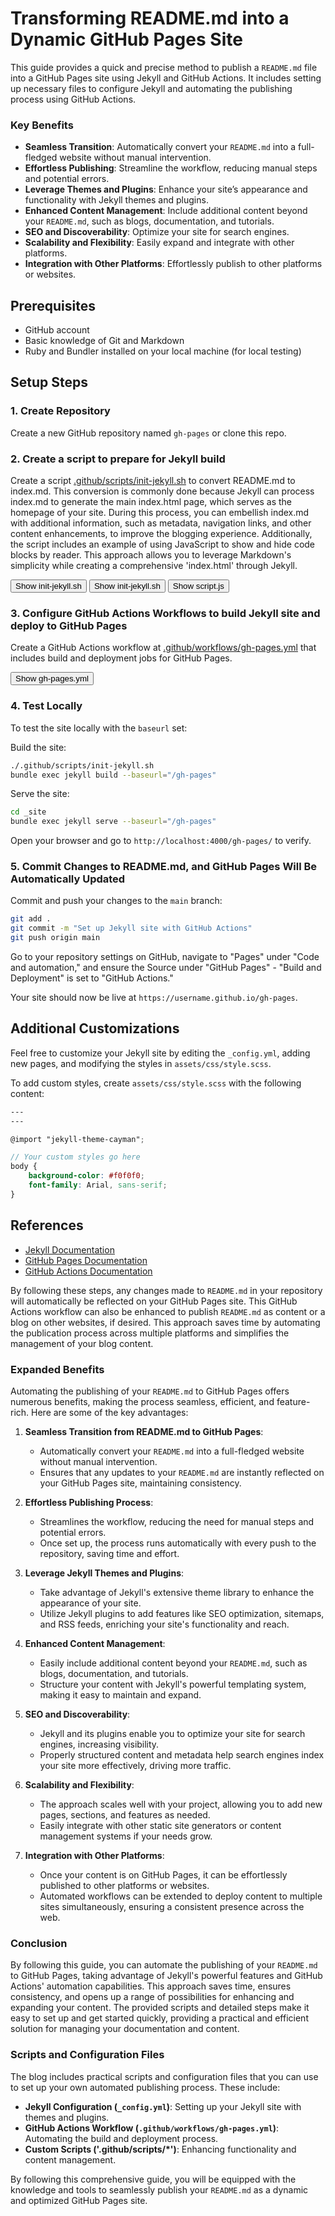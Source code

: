 # Transforming README.md into a Dynamic GitHub Pages Site

This guide provides a quick and precise method to publish a `README.md` file into a GitHub Pages site using Jekyll and GitHub Actions. It includes setting up necessary files to configure Jekyll and automating the publishing process using GitHub Actions.

### Key Benefits

- **Seamless Transition**: Automatically convert your `README.md` into a full-fledged website without manual intervention.
- **Effortless Publishing**: Streamline the workflow, reducing manual steps and potential errors.
- **Leverage Themes and Plugins**: Enhance your site’s appearance and functionality with Jekyll themes and plugins.
- **Enhanced Content Management**: Include additional content beyond your `README.md`, such as blogs, documentation, and tutorials.
- **SEO and Discoverability**: Optimize your site for search engines.
- **Scalability and Flexibility**: Easily expand and integrate with other platforms.
- **Integration with Other Platforms**: Effortlessly publish to other platforms or websites.

## Prerequisites

- GitHub account
- Basic knowledge of Git and Markdown
- Ruby and Bundler installed on your local machine (for local testing)

## Setup Steps

### 1. Create Repository

Create a new GitHub repository named `gh-pages` or clone this repo.

### 2. Create a script to prepare for Jekyll build

Create a script [.github/scripts/init-jekyll.sh](https://github.com/kingting/gh-pages/blob/main/.github/scripts/init-jekyll.sh) to convert README.md to index.md. This conversion is commonly done because Jekyll can process index.md to generate the main index.html page, which serves as the homepage of your site. During this process, you can embellish index.md with additional information, such as metadata, navigation links, and other content enhancements, to improve the blogging experience. Additionally, the script includes an example of using JavaScript to show and hide code blocks by reader. This approach allows you to leverage Markdown's simplicity while creating a comprehensive 'index.html' through Jekyll. 

<span class="page-button-container">
  <button data-script-name="init-jekyll.sh" onclick="fetchAndDisplayScript('script-content-init-jekyll', 'https://raw.githubusercontent.com/kingting/gh-pages/main/.github/scripts/init-jekyll.sh', this)" class="page-button">Show init-jekyll.sh</button>
</span>
<div id="script-content-init-jekyll" style="display:none; white-space: pre-wrap;"></div>

<span class="page-button-container">
  <button data-script-name="init-jekyll.sh" onclick="fetchAndDisplayScript('script-content-init-jekyll', 'https://raw.githubusercontent.com/kingting/gh-pages/main/.github/scripts/init-jekyll.sh', this)" class="page-button">Show init-jekyll.sh</button>
</span>
<div id="script-content-init-jekyll" style="display:none; white-space: pre-wrap;"></div>

<span class="page-button-container">
  <button data-script-name="script.js" onclick="fetchAndDisplayScript('script-content-script', 'https://raw.githubusercontent.com/kingting/gh-pages/main/.github/scripts/script.js', this)" class="page-button">Show script.js</button>
</span>
<div id="script-content-script" style="display:none; white-space: pre-wrap;"></div>

### 3. Configure GitHub Actions Workflows to build Jekyll site and deploy to GitHub Pages

Create a GitHub Actions workflow at [.github/workflows/gh-pages.yml](https://github.com/kingting/gh-pages/blob/main/.github/workflows/gh-pages.yml) that includes build and deployment jobs for GitHub Pages.

<span class="page-button-container">
  <button data-script-name="gh-pages.yml" onclick="fetchAndDisplayScript('script-content-gh-pages', 'https://raw.githubusercontent.com/kingting/gh-pages/main/.github/workflows/gh-pages.yml', this)" class="page-button">Show gh-pages.yml</button>
</span>
<div id="script-content-gh-pages" style="display:none; white-space: pre-wrap;"></div>

### 4. Test Locally

To test the site locally with the `baseurl` set:

Build the site:
```sh
./.github/scripts/init-jekyll.sh
bundle exec jekyll build --baseurl="/gh-pages"
```

Serve the site:
```sh
cd _site
bundle exec jekyll serve --baseurl="/gh-pages"
```

Open your browser and go to `http://localhost:4000/gh-pages/` to verify.

### 5. Commit Changes to README.md, and GitHub Pages Will Be Automatically Updated

Commit and push your changes to the `main` branch:
```sh
git add .
git commit -m "Set up Jekyll site with GitHub Actions"
git push origin main
```

Go to your repository settings on GitHub, navigate to "Pages" under "Code and automation," and ensure the Source under "GitHub Pages" - "Build and Deployment" is set to "GitHub Actions."

Your site should now be live at `https://username.github.io/gh-pages`.

## Additional Customizations

Feel free to customize your Jekyll site by editing the `_config.yml`, adding new pages, and modifying the styles in `assets/css/style.scss`.

To add custom styles, create `assets/css/style.scss` with the following content:

```scss
---
---

@import "jekyll-theme-cayman";

// Your custom styles go here
body {
    background-color: #f0f0f0;
    font-family: Arial, sans-serif;
}
```

## References

- [Jekyll Documentation](https://jekyllrb.com/docs/)
- [GitHub Pages Documentation](https://docs.github.com/en/pages)
- [GitHub Actions Documentation](https://docs.github.com/en/actions)

By following these steps, any changes made to `README.md` in your repository will automatically be reflected on your GitHub Pages site. This GitHub Actions workflow can also be enhanced to publish `README.md` as content or a blog on other websites, if desired. This approach saves time by automating the publication process across multiple platforms and simplifies the management of your blog content.
### Expanded Benefits

Automating the publishing of your `README.md` to GitHub Pages offers numerous benefits, making the process seamless, efficient, and feature-rich. Here are some of the key advantages:

1. **Seamless Transition from README.md to GitHub Pages**:
   - Automatically convert your `README.md` into a full-fledged website without manual intervention.
   - Ensures that any updates to your `README.md` are instantly reflected on your GitHub Pages site, maintaining consistency.

2. **Effortless Publishing Process**:
   - Streamlines the workflow, reducing the need for manual steps and potential errors.
   - Once set up, the process runs automatically with every push to the repository, saving time and effort.

3. **Leverage Jekyll Themes and Plugins**:
   - Take advantage of Jekyll's extensive theme library to enhance the appearance of your site.
   - Utilize Jekyll plugins to add features like SEO optimization, sitemaps, and RSS feeds, enriching your site's functionality and reach.

4. **Enhanced Content Management**:
   - Easily include additional content beyond your `README.md`, such as blogs, documentation, and tutorials.
   - Structure your content with Jekyll's powerful templating system, making it easy to maintain and expand.

5. **SEO and Discoverability**:
   - Jekyll and its plugins enable you to optimize your site for search engines, increasing visibility.
   - Properly structured content and metadata help search engines index your site more effectively, driving more traffic.

6. **Scalability and Flexibility**:
   - The approach scales well with your project, allowing you to add new pages, sections, and features as needed.
   - Easily integrate with other static site generators or content management systems if your needs grow.

7. **Integration with Other Platforms**:
   - Once your content is on GitHub Pages, it can be effortlessly published to other platforms or websites.
   - Automated workflows can be extended to deploy content to multiple sites simultaneously, ensuring a consistent presence across the web.

### Conclusion

By following this guide, you can automate the publishing of your `README.md` to GitHub Pages, taking advantage of Jekyll's powerful features and GitHub Actions' automation capabilities. This approach saves time, ensures consistency, and opens up a range of possibilities for enhancing and expanding your content. The provided scripts and detailed steps make it easy to set up and get started quickly, providing a practical and efficient solution for managing your documentation and content.

### Scripts and Configuration Files

The blog includes practical scripts and configuration files that you can use to set up your own automated publishing process. These include:

- **Jekyll Configuration (`_config.yml`)**: Setting up your Jekyll site with themes and plugins.
- **GitHub Actions Workflow (`.github/workflows/gh-pages.yml`)**: Automating the build and deployment process.
- **Custom Scripts ('.github/scripts/*')**: Enhancing functionality and content management.

By following this comprehensive guide, you will be equipped with the knowledge and tools to seamlessly publish your `README.md` as a dynamic and optimized GitHub Pages site.

